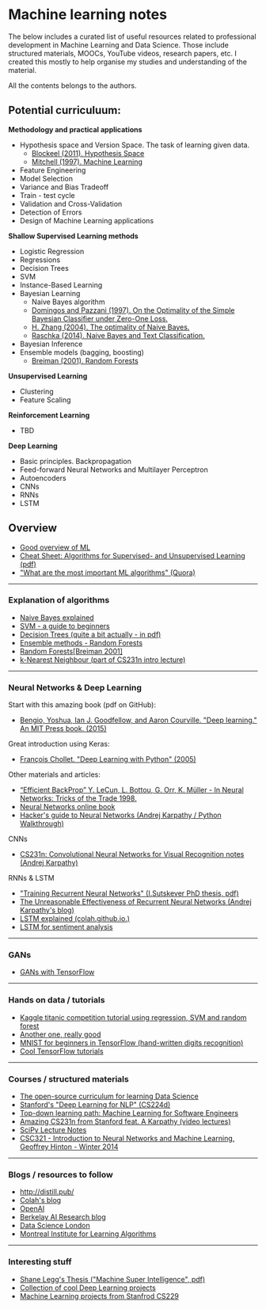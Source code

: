 # Machine learning notes

The below includes a curated list of useful resources related to professional development in Machine Learning and Data Science. Those include structured materials, MOOCs, YouTube videos, research papers, etc. I created this mostly to help organise my studies and understanding of the material.

All the contents belongs to the authors.


## Potential curriculuum:

**Methodology and practical applications**
  - Hypothesis space and Version Space. The task of learning given data.
    - [Blockeel (2011). Hypothesis Space](https://lirias.kuleuven.be/bitstream/123456789/298291/1/hyp-space.pdf)
    - [Mitchell (1997). Machine Learning](http://www.cs.cmu.edu/~tom/mlbook.html)
  - Feature Engineering
  - Model Selection
  - Variance and Bias Tradeoff
  - Train - test cycle
  - Validation and Cross-Validation
  - Detection of Errors
  - Design of Machine Learning applications
  
**Shallow Supervised Learning methods**
  - Logistic Regression
  - Regressions
  - Decision Trees
  - SVM
  - Instance-Based Learning
  - Bayesian Learning
    - Naive Bayes algorithm
    - [Domingos and Pazzani (1997). On the Optimality of the Simple Bayesian Classifier under Zero-One Loss.](http://engr.case.edu/ray_soumya/mlrg/optimality_of_nb.pdf)
    - [H. Zhang (2004). The optimality of Naive Bayes.](http://www.cs.unb.ca/~hzhang/publications/FLAIRS04ZhangH.pdf)
    - [Raschka (2014). Naive Bayes and Text Classification.](https://arxiv.org/pdf/1410.5329v4.pdf)
  - Bayesian Inference
  - Ensemble models (bagging, boosting)
    - [Breiman (2001). Random Forests](https://www.stat.berkeley.edu/~breiman/randomforest2001.pdf)
  
**Unsupervised Learning**
  - Clustering
  - Feature Scaling
  
**Reinforcement Learning**
  - TBD
  
**Deep Learning**
  - Basic principles. Backpropagation
  - Feed-forward Neural Networks and Multilayer Perceptron
  - Autoencoders
  - CNNs
  - RNNs
  - LSTM

## Overview
* [Good overview of ML](http://web.cs.hacettepe.edu.tr/~aykut/classes/spring2013/bil682/readings/week4/machine-learning-review-domingos.pdf)
* [Cheat Sheet: Algorithms for Supervised- and Unsupervised Learning (pdf)](http://eferm.com/wp-content/uploads/2011/05/cheat3.pdf)
* ["What are the most important ML algorithms" (Quora)](https://www.quora.com/What-are-the-most-important-Machine-Learning-algorithms/answer/Luis-Argerich?srid=nHw2)

---
### Explanation of algorithms
* [Naive Bayes explained](https://www.analyticsvidhya.com/blog/2015/09/naive-bayes-explained/)
* [SVM - a guide to beginners](https://www.quantstart.com/articles/Support-Vector-Machines-A-Guide-for-Beginners)
* [Decision Trees (quite a bit actually - in pdf)](https://www-users.cs.umn.edu/~kumar/dmbook/ch4.pdf)
* [Ensemble methods - Random Forests](https://citizennet.com/blog/2012/11/10/random-forests-ensembles-and-performance-metrics/)
* [Random Forests[Breiman 2001]](https://www.stat.berkeley.edu/~breiman/randomforest2001.pdf)
* [k-Nearest Neighbour (part of CS231n intro lecture)](http://cs231n.github.io/classification/)

---
### Neural Networks & Deep Learning
Start with this amazing book (pdf on GitHub):
* [Bengio, Yoshua, Ian J. Goodfellow, and Aaron Courville. "Deep learning." An MIT Press book. (2015)](https://github.com/HFTrader/DeepLearningBook/raw/master/DeepLearningBook.pdf)

Great introduction using Keras:
* [François Chollet. "Deep Learning with Python" (2005)](https://www.manning.com/books/deep-learning-with-python)

Other materials and articles:
* [“Efficient BackProp” Y. LeCun, L. Bottou, G. Orr, K. Müller - In Neural Networks: Tricks of the Trade 1998.](http://yann.lecun.com/exdb/publis/pdf/lecun-98b.pdf)
* [Neural Networks online book](http://neuralnetworksanddeeplearning.com/chap1.html)
* [Hacker's guide to Neural Networks (Andrej Karpathy / Python Walkthrough)](http://karpathy.github.io/neuralnets/)

CNNs
* [CS231n: Convolutional Neural Networks for Visual Recognition notes (Andrej Karpathy)](http://cs231n.github.io/convolutional-networks/)

RNNs & LSTM
* ["Training Recurrent Neural Networks" (I.Sutskever PhD thesis, pdf)](http://www.cs.utoronto.ca/~ilya/pubs/ilya_sutskever_phd_thesis.pdf)
* [The Unreasonable Effectiveness of Recurrent Neural Networks (Andrej Karpathy's blog)](http://karpathy.github.io/2015/05/21/rnn-effectiveness/)
* [LSTM explained (colah.github.io.)](http://colah.github.io/posts/2015-08-Understanding-LSTMs/)
* [LSTM for sentiment analysis](http://deeplearning.net/tutorial/lstm.html)

---
### GANs
* [GANs with TensorFlow](http://blog.aylien.com/introduction-generative-adversarial-networks-code-tensorflow/)

---
### Hands on data / tutorials
* [Kaggle titanic competition tutorial using regression, SVM and random forest](http://nbviewer.jupyter.org/github/agconti/kaggle-titanic/blob/master/Titanic.ipynb)
* [Another one, really good](https://github.com/savarin/pyconuk-introtutorial)
* [MNIST for beginners in TensorFlow (hand-written digits recognition)](https://www.tensorflow.org/tutorials/mnist/beginners/)
* [Cool TensorFlow tutorials](https://github.com/aymericdamien/TensorFlow-Examples)

---
### Courses / structured materials
* [The open-source curriculum for learning Data Science](http://datasciencemasters.org)
* [Stanford's "Deep Learning for NLP" (CS224d)](http://cs224d.stanford.edu/syllabus.html)
* [Top-down learning path: Machine Learning for Software Engineers](https://github.com/ZuzooVn/machine-learning-for-software-engineers#kaggle-knowledge-competitions)
* [Amazing CS231n from Stanford feat. A Karpathy (video lectures)](https://www.youtube.com/playlist?list=PLlJy-eBtNFt6EuMxFYRiNRS07MCWN5UIA)
* [SciPy Lecture Notes](http://www.scipy-lectures.org/)
* [CSC321 - Introduction to Neural Networks and Machine Learning, Geoffrey Hinton - Winter 2014](http://www.cs.toronto.edu/~tijmen/csc321/)

---
### Blogs / resources to follow
* http://distill.pub/
* [Colah's blog](http://colah.github.io/)
* [OpenAI](https://openai.com/)
* [Berkelay AI Research blog](http://bair.berkeley.edu/blog/)
* [Data Science London](https://twitter.com/ds_ldn)
* [Montreal Institute for Learning Algorithms](https://mila.umontreal.ca/en/)

---
### Interesting stuff
* [Shane Legg's Thesis ("Machine Super Intelligence", pdf)](http://www.vetta.org/documents/Machine_Super_Intelligence.pdf)
* [Collection of cool Deep Learning projects](http://deeplearninggallery.com)
* [Machine Learning projects from Stanfrod CS229](http://cs229.stanford.edu/projects2013.html)
